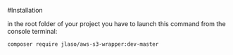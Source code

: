 #Installation

in the root folder of your project you have to launch this command from the console terminal:

```composer require jlaso/aws-s3-wrapper:dev-master```


